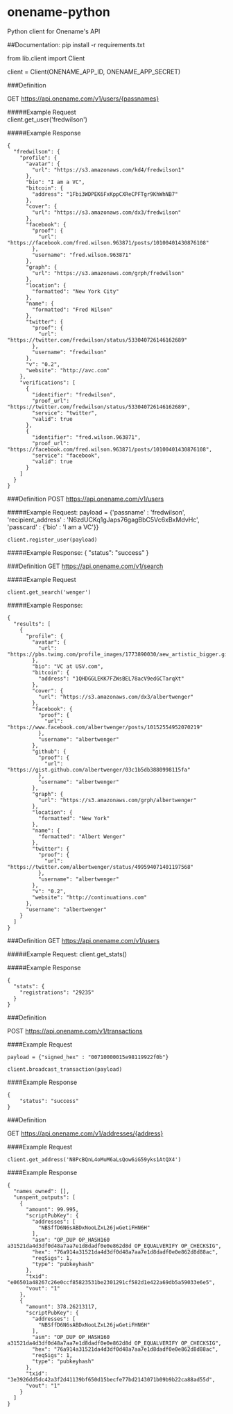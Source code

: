 # onename-python
Python client for Onename's API

##Documentation:
pip install -r requirements.txt

from lib.client import Client

client = Client(ONENAME_APP_ID, ONENAME_APP_SECRET)


###Definition

GET https://api.onename.com/v1/users/{passnames}

#####Example Request	
	client.get_user('fredwilson')	


#####Example Response

	{
	  "fredwilson": {
	    "profile": {
	      "avatar": {
	        "url": "https://s3.amazonaws.com/kd4/fredwilson1"
	      },
	      "bio": "I am a VC",
	      "bitcoin": {
	        "address": "1Fbi3WDPEK6FxKppCXReCPFTgr9KhWhNB7"
	      },
	      "cover": {
	        "url": "https://s3.amazonaws.com/dx3/fredwilson"
	      },
	      "facebook": {
	        "proof": {
	          "url": "https://facebook.com/fred.wilson.963871/posts/10100401430876108"
	        },
	        "username": "fred.wilson.963871"
	      },
	      "graph": {
	        "url": "https://s3.amazonaws.com/grph/fredwilson"
	      },
	      "location": {
	        "formatted": "New York City"
	      },
	      "name": {
	        "formatted": "Fred Wilson"
	      },
	      "twitter": {
	        "proof": {
	          "url": "https://twitter.com/fredwilson/status/533040726146162689"
	        },
	        "username": "fredwilson"
	      },
	      "v": "0.2",
	      "website": "http://avc.com"
	    },
	    "verifications": [
	      {
	        "identifier": "fredwilson",
	        "proof_url": "https://twitter.com/fredwilson/status/533040726146162689",
	        "service": "twitter",
	        "valid": true
	      },
	      {
	        "identifier": "fred.wilson.963871",
	        "proof_url": "https://facebook.com/fred.wilson.963871/posts/10100401430876108",
	        "service": "facebook",
	        "valid": true
	      }
	    ]
	  }
	}


###Definition
POST https://api.onename.com/v1/users

#####Example Request:
	payload = {'passname' : 'fredwilson', 'recipient_address' : 'N6zdUCKq1gJaps76gagBbC5Vc6xBxMdvHc', 'passcard' : {'bio' : 'I am a VC'}}

	client.register_user(payload)

#####Example Response:
	{
	    "status": "success"
	}


###Definition
GET https://api.onename.com/v1/search

#####Example Request

	client.get_search('wenger')

#####Example Response:

	{
	  "results": [
	    {
	      "profile": {
	        "avatar": {
	          "url": "https://pbs.twimg.com/profile_images/1773890030/aew_artistic_bigger.gif"
	        },
	        "bio": "VC at USV.com",
	        "bitcoin": {
	          "address": "1QHDGGLEKK7FZWsBEL78acV9edGCTarqXt"
	        },
	        "cover": {
	          "url": "https://s3.amazonaws.com/dx3/albertwenger"
	        },
	        "facebook": {
	          "proof": {
	            "url": "https://www.facebook.com/albertwenger/posts/10152554952070219"
	          },
	          "username": "albertwenger"
	        },
	        "github": {
	          "proof": {
	            "url": "https://gist.github.com/albertwenger/03c1b5db3880998115fa"
	          },
	          "username": "albertwenger"
	        },
	        "graph": {
	          "url": "https://s3.amazonaws.com/grph/albertwenger"
	        },
	        "location": {
	          "formatted": "New York"
	        },
	        "name": {
	          "formatted": "Albert Wenger"
	        },
	        "twitter": {
	          "proof": {
	            "url": "https://twitter.com/albertwenger/status/499594071401197568"
	          },
	          "username": "albertwenger"
	        },
	        "v": "0.2",
	        "website": "http://continuations.com"
	      },
	      "username": "albertwenger"
	    }
	  ]
	}


###Definition
GET https://api.onename.com/v1/users

#####Example Request:
	client.get_stats()

#####Example Response

	{
	  "stats": {
	    "registrations": "29235"
	  }
	}

###Definition

POST https://api.onename.com/v1/transactions

####Example Request

	payload = {"signed_hex" : "00710000015e98119922f0b"}

	client.broadcast_transaction(payload)

####Example Response

	{
	    "status": "success"
	}


###Definition

GET https://api.onename.com/v1/addresses/{address}

####Example Request

	client.get_address('N8PcBQnL4oMuM6aLsQow6iG59yks1AtQX4')

####Example Response

	{
	  "names_owned": [], 
	  "unspent_outputs": [
	    {
	      "amount": 99.995, 
	      "scriptPubKey": {
	        "addresses": [
	          "NBSffD6N6sABDxNooLZxL26jwGetiFHN6H"
	        ], 
	        "asm": "OP_DUP OP_HASH160 a31521da4d3df0d48a7aa7e1d8dadf0e0e862d8d OP_EQUALVERIFY OP_CHECKSIG", 
	        "hex": "76a914a31521da4d3df0d48a7aa7e1d8dadf0e0e862d8d88ac", 
	        "reqSigs": 1, 
	        "type": "pubkeyhash"
	      }, 
	      "txid": "e06501a48267c26e0ccf85823531be2301291cf582d1e422a69db5a59033e6e5", 
	      "vout": "1"
	    }, 
	    {
	      "amount": 378.26213117, 
	      "scriptPubKey": {
	        "addresses": [
	          "NBSffD6N6sABDxNooLZxL26jwGetiFHN6H"
	        ], 
	        "asm": "OP_DUP OP_HASH160 a31521da4d3df0d48a7aa7e1d8dadf0e0e862d8d OP_EQUALVERIFY OP_CHECKSIG", 
	        "hex": "76a914a31521da4d3df0d48a7aa7e1d8dadf0e0e862d8d88ac", 
	        "reqSigs": 1, 
	        "type": "pubkeyhash"
	      }, 
	      "txid": "3e3926dd5dc42a3f2d41139bf650d15becfe77bd2143071b09b9b22ca88ad55d", 
	      "vout": "1"
	    }
	  ]
	}

